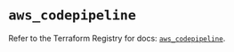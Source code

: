 # `aws_codepipeline`

Refer to the Terraform Registry for docs: [`aws_codepipeline`](https://registry.terraform.io/providers/hashicorp/aws/6.5.0/docs/resources/codepipeline).
